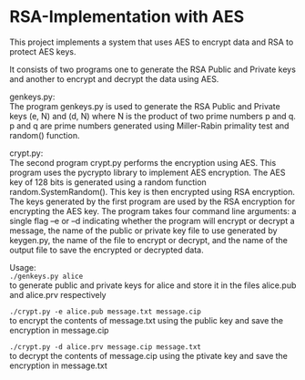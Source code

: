 # RSA-Implementation with AES

This project implements a system that uses AES to encrypt data and RSA to protect AES keys. 

It consists of two programs one to generate the RSA Public and Private keys and another to encrypt and decrypt the data using AES. 

genkeys.py:
<br/>The program genkeys.py is used to generate the RSA Public and Private keys (e, N) and (d, N) where N is the product of two prime numbers p and q. p and q are prime numbers generated using Miller-Rabin primality test and random() function.

crypt.py:
<br/>The second program crypt.py performs the encryption using AES. This program uses the pycrypto library to implement AES encryption. The AES key of 128 bits is generated using a random function random.SystemRandom(). This key is then encrypted using RSA encryption. The keys generated by the first program are used by the RSA encryption for encrypting the AES key. 
The program takes four command line arguments: a single flag –e or –d indicating whether the program will encrypt or decrypt a message, the name of the public or private key file to use generated by keygen.py, the name of the file to encrypt or decrypt, and the name of the output file to save the encrypted or decrypted data. 


Usage:<br/>
```./genkeys.py alice```
<br/>to generate public and private keys for alice and store it in the files alice.pub and alice.prv respectively

```./crypt.py -e alice.pub message.txt message.cip```
<br/>to encrypt the contents of message.txt using the public key and save the encryption in message.cip

```./crypt.py -d alice.prv message.cip message.txt```
<br/>to decrypt the contents of message.cip using the ptivate key and save the encryption in message.txt

